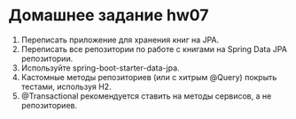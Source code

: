 # Домашнее задание hw07
1. Переписать приложение для хранения книг на JPA.
2. Переписать все репозитории по работе с книгами на Spring Data JPA репозитории. 
3. Используйте spring-boot-starter-data-jpa. 
4. Кастомные методы репозиториев (или с хитрым @Query) покрыть тестами, используя H2. 
5. @Transactional рекомендуется ставить на методы сервисов, а не репозиториев.